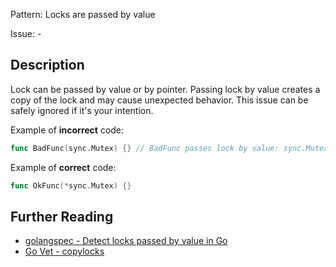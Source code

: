 Pattern: Locks are passed by value

Issue: -

## Description

Lock can be passed by value or by pointer. Passing lock by value creates a copy of the lock and may cause unexpected behavior. This issue can be safely ignored if it's your intention.


Example of **incorrect** code:

```go
func BadFunc(sync.Mutex) {} // BadFunc passes lock by value: sync.Mutex
```

Example of **correct** code:

```go
func OkFunc(*sync.Mutex) {}
```

## Further Reading

* [golangspec - Detect locks passed by value in Go](https://medium.com/golangspec/detect-locks-passed-by-value-in-go-efb4ac9a3f2b)
* [Go Vet - copylocks](https://golang.org/cmd/vet/#hdr-Copying_locks)
